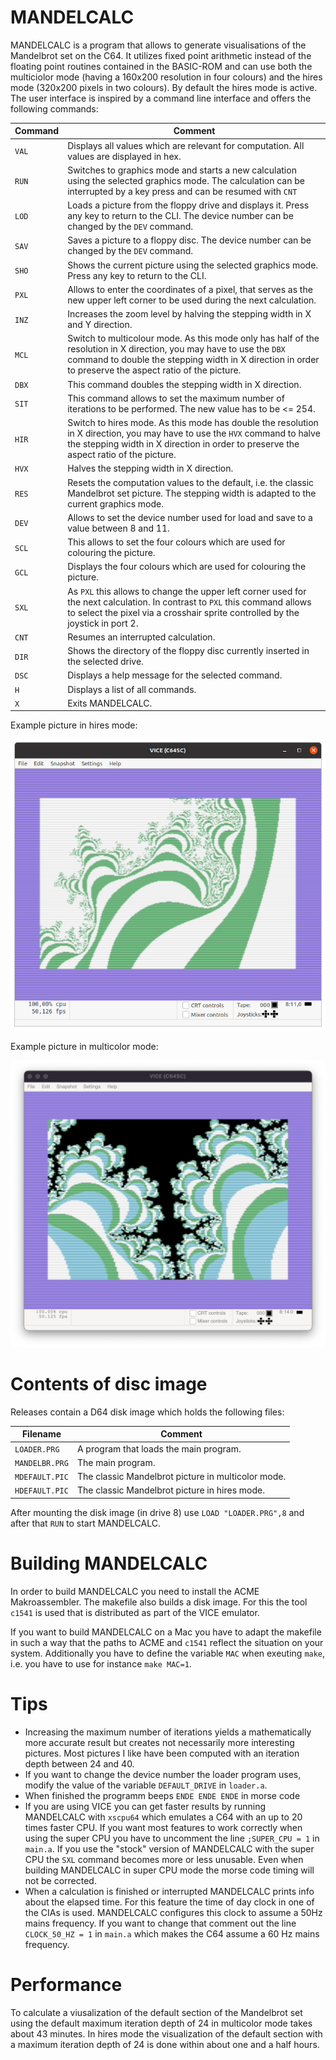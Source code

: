 # MANDELCALC

MANDELCALC is a program that allows to generate visualisations of the Mandelbrot set on the C64. 
It utilizes fixed point arithmetic instead of the floating point routines contained in the BASIC-ROM
and can use both the multiciolor mode (having a 160x200 resolution in four colours) and
the hires mode (320x200 pixels in two colours). By default the hires mode is active. The user 
interface is inspired by a command line interface and offers the following commands:

| Command | Comment |
|-|-|
|`VAL` | Displays all values which are relevant for computation. All values are displayed in hex. |
|`RUN` | Switches to graphics mode and starts a new calculation using the selected graphics mode. The calculation can be interrupted by a key press and can be resumed with `CNT`|
|`LOD` | Loads a picture from the floppy drive and displays it. Press any key to return to the CLI. The device number can be changed by the `DEV` command.| 
|`SAV` | Saves a picture to a floppy disc. The device number can be changed by the `DEV` command. |
|`SHO` | Shows the current picture using the selected graphics mode. Press any key to return to the CLI. |
|`PXL` | Allows to enter the coordinates of a pixel, that serves as the new upper left corner to be used during the next calculation. |
|`INZ` | Increases the zoom level by halving the stepping width in X and Y direction. |
|`MCL` | Switch to multicolour mode. As this mode only has half of the resolution in X direction, you may have to use the `DBX` command to double the stepping width in X direction in order to preserve the aspect ratio of the picture. |
|`DBX` | This command doubles the stepping width in X direction. |
|`SIT` | This command allows to set the maximum number of iterations to be performed. The new value has to be <= 254. |
|`HIR` | Switch to hires mode. As this mode has double the resolution in X direction, you may have to use the `HVX` command to halve the stepping width in X direction in order to preserve the aspect ratio of the picture.|
|`HVX` | Halves the stepping width in X direction. |
|`RES` | Resets the computation values to the default, i.e. the classic Mandelbrot set picture. The stepping width is adapted to the current graphics mode. |
|`DEV` | Allows to set the device number used for load and save to a value between 8 and 11. |
|`SCL` | This allows to set the four colours which are used for colouring the picture. |
|`GCL` | Displays the four colours which are used for colouring the picture. |
|`SXL` | As `PXL` this allows to change the upper left corner used for the next calculation. In contrast to `PXL` this command allows to select the pixel via a crosshair sprite controlled by the joystick in port 2. |
|`CNT` | Resumes an interrupted calculation. |
|`DIR` | Shows the directory of the floppy disc currently inserted in the selected drive. |
|`DSC` | Displays a help message for the selected command. |
|`H`| Displays a list of all commands. |
|`X`| Exits MANDELCALC. |

Example picture in hires mode:

![](/example_hires.png?raw=true "Example picture in hires mode")

Example picture in multicolor mode:

![](/example_multicolor.png?raw=true "Example picture in multicolor mode")

# Contents of disc image

Releases contain a D64 disk image which holds the following files:

|Filename| Comment|
|-|-|
|`LOADER.PRG`| A program that loads the main program. |
|`MANDELBR.PRG`| The main program. |
|`MDEFAULT.PIC`| The classic Mandelbrot picture in multicolor mode. |
|`HDEFAULT.PIC`| The classic Mandelbrot picture in hires mode. |

After mounting the disk image (in drive 8) use `LOAD "LOADER.PRG",8` and after that 
`RUN` to start MANDELCALC.

# Building MANDELCALC

In order to build MANDELCALC you need to install the ACME Makroassembler. The makefile also
builds a disk image. For this the tool `c1541` is used that is distributed as part of the VICE
emulator. 

If you want to build MANDELCALC on a Mac you have to adapt the makefile in such a way that the
paths to ACME and `c1541` reflect the situation on your system. Additionally you have to define
the variable `MAC` when exeuting `make`, i.e. you have to use for instance `make MAC=1`.

# Tips

- Increasing the maximum number of iterations yields a mathematically more accurate result but creates not necessarily more interesting pictures. Most pictures I like have been computed with an iteration depth between 24 and 40.
- If you want to change the device number the loader program uses, modify the value of the variable `DEFAULT_DRIVE` in `loader.a`.
- When finished the programm beeps `ENDE ENDE ENDE` in morse code
- If you are using VICE you can get faster results by running MANDELCALC with `xscpu64` which emulates a C64 with an up to 20 times faster CPU. If you want most features to work correctly when using the super CPU you have to uncomment the line `;SUPER_CPU = 1` in `main.a`. If you use the "stock" version of MANDELCALC with the super CPU the `SXL` command becomes more or less unusable. Even when building MANDELCALC in super CPU mode the morse code timing will not be corrected.
- When a calculation is finished or interrupted MANDELCALC prints info about the elapsed time. For this feature the time of day clock in one of the CIAs is used. MANDELCALC configures this clock to assume a 50Hz mains frequency. If you want to change that comment out the line `CLOCK_50_HZ = 1` in `main.a` which makes the C64 assume a 60 Hz mains frequency.

# Performance

To calculate a viusalization of the default section of the Mandelbrot set using the default maximum iteration depth of 24 in multicolor mode takes about 43 minutes. In hires mode the visualization of the default section with a maximum iteration depth of 24 is done within about one and a half hours. 